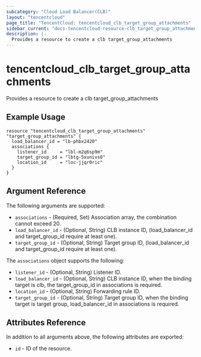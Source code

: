 ```yaml
---
subcategory: "Cloud Load Balancer(CLB)"
layout: "tencentcloud"
page_title: "TencentCloud: tencentcloud_clb_target_group_attachments"
sidebar_current: "docs-tencentcloud-resource-clb_target_group_attachments"
description: |-
  Provides a resource to create a clb target_group_attachments
---
```


# tencentcloud_clb_target_group_attachments

Provides a resource to create a clb target_group_attachments

## Example Usage

```hcl
resource "tencentcloud_clb_target_group_attachments" "target_group_attachments" {
  load_balancer_id = "lb-phbx2420"
  associations {
    listener_id     = "lbl-m2q6sp9m"
    target_group_id = "lbtg-5xunivs0"
    location_id     = "loc-jjqr0ric"
  }
}
```

## Argument Reference

The following arguments are supported:

* `associations` - (Required, Set) Association array, the combination cannot exceed 20.
* `load_balancer_id` - (Optional, String) CLB instance ID, (load_balancer_id and target_group_id require at least one).
* `target_group_id` - (Optional, String) Target group ID, (load_balancer_id and target_group_id require at least one).

The `associations` object supports the following:

* `listener_id` - (Optional, String) Listener ID.
* `load_balancer_id` - (Optional, String) CLB instance ID, when the binding target is clb, the target_group_id in associations is required.
* `location_id` - (Optional, String) Forwarding rule ID.
* `target_group_id` - (Optional, String) Target group ID, when the binding target is target group, load_balancer_id in associations is required.

## Attributes Reference

In addition to all arguments above, the following attributes are exported:

* `id` - ID of the resource.



